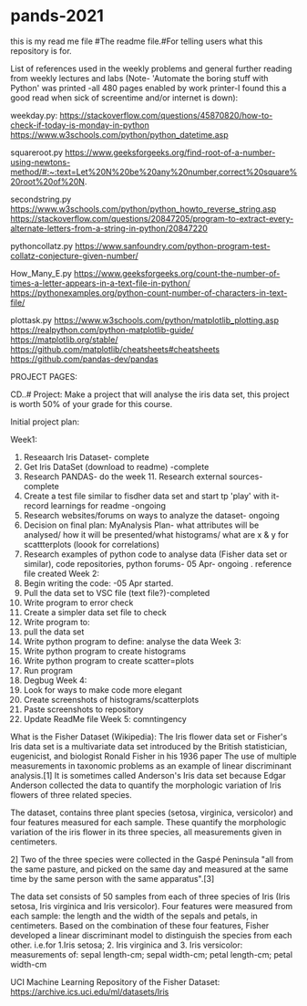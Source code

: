 # pands-2021
this is my read me file
#The readme file.#For telling users what this repository is for.


List of references used in the weekly problems and general further reading from weekly lectures and labs (Note- 'Automate the boring stuff with Python' was printed -all 480 pages enabled by work printer-I found this a good read when sick of screentime and/or internet is down):

weekday.py:
https://stackoverflow.com/questions/45870820/how-to-check-if-today-is-monday-in-python
https://www.w3schools.com/python/python_datetime.asp
 
squareroot.py
https://www.geeksforgeeks.org/find-root-of-a-number-using-newtons-method/#:~:text=Let%20N%20be%20any%20number,correct%20square%20root%20of%20N.

secondstring.py
https://www.w3schools.com/python/python_howto_reverse_string.asp
https://stackoverflow.com/questions/20847205/program-to-extract-every-alternate-letters-from-a-string-in-python/20847220

pythoncollatz.py
https://www.sanfoundry.com/python-program-test-collatz-conjecture-given-number/

How_Many_E.py
https://www.geeksforgeeks.org/count-the-number-of-times-a-letter-appears-in-a-text-file-in-python/
https://pythonexamples.org/python-count-number-of-characters-in-text-file/

plottask.py
https://www.w3schools.com/python/matplotlib_plotting.asp
https://realpython.com/python-matplotlib-guide/
https://matplotlib.org/stable/
https://github.com/matplotlib/cheatsheets#cheatsheets
https://github.com/pandas-dev/pandas



PROJECT PAGES:

CD..#
Project: Make a project that will analyse the iris data set, this project is worth 50% of your grade for this course.


Initial project plan:

Week1: 
1. Reseaarch Iris Dataset- complete
2. Get Iris DataSet (download to readme) -complete
3. Research PANDAS- do the week 11. Research external sources-complete
4. Create a test file similar to fisdher data set and start tp 'play' with it- record learnings for readme -ongoing
5. Research websites/forums on ways to analyze the dataset- ongoing
6. Decision on final plan: MyAnalysis Plan- what attributes will be analysed/ how it will be presented/what histograms/ what are x & y for scattterplots (loook for correlations)
7. Research examples of python code to analyse data (Fisher data set or similar), code repositories, python forums- 05 Apr- ongoing .  reference file created
Week 2:
8. Begin writing the code: -05 Apr started.
9. Pull the data set to VSC file (text file?)-completed
10. Write program to error check
11. Create a simpler data set file to check
12. Write program to:
13. pull the data set
14. Write python program to define: analyse the data
Week 3:
15. Write python program to create histograms
16. Write python program to create scatter=plots
17. Run program
18. Degbug
Week 4: 
19. Look for ways to make code more elegant
20. Create screenshots of histograms/scatterplots
21. Paste screenshots to repository 
22. Update ReadMe file
Week 5: comntingency


What is the Fisher Dataset (Wikipedia): 
The Iris flower data set or Fisher's Iris data set is a multivariate data set introduced by the British statistician, eugenicist, and biologist Ronald Fisher in his 1936 paper The use of multiple measurements in taxonomic problems as an example of linear discriminant analysis.[1] It is sometimes called Anderson's Iris data set because Edgar Anderson collected the data to quantify the morphologic variation of Iris flowers of three related species.

The dataset, contains three plant species (setosa, virginica, versicolor) and four features measured for each sample. These quantify the morphologic variation of the iris flower in its three species, all measurements given in centimeters.


2] Two of the three species were collected in the Gaspé Peninsula "all from the same pasture, and picked on the same day and measured at the same time by the same person with the same apparatus".[3]

The data set consists of 50 samples from each of three species of Iris (Iris setosa, Iris virginica and Iris versicolor). Four features were measured from each sample: the length and the width of the sepals and petals, in centimeters. Based on the combination of these four features, Fisher developed a linear discriminant model to distinguish the species from each other.
i.e.for 1.Iris setosa; 2. Iris virginica and 3. Iris versicolor:
measurements of:  sepal length-cm; sepal width-cm; petal length-cm; petal width-cm

UCI Machine Learning Repository of the Fisher Dataset:  https://archive.ics.uci.edu/ml/datasets/Iris

